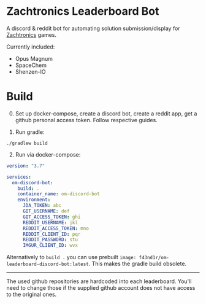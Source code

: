 # Zachtronics Leaderboard Bot

A discord & reddit bot for automating solution submission/display for [Zachtronics](http://www.zachtronics.com/) games.

Currently included:
 - Opus Magnum
 - SpaceChem
 - Shenzen-IO
 
# Build
0. Set up docker-compose, create a discord bot, create a reddit app, get a github personal access token. Follow respective guides.

1. Run gradle:
```
./gradlew build
``` 
2. Run via docker-compose:
```yaml
version: "3.7"

services:
  om-discord-bot:
    build: .
    container_name: om-discord-bot
    environment:
      JDA_TOKEN: abc
      GIT_USERNAME: def
      GIT_ACCESS_TOKEN: ghi
      REDDIT_USERNAME: jkl
      REDDIT_ACCESS_TOKEN: mno
      REDDIT_CLIENT_ID: pqr
      REDDIT_PASSWORD: stu
      IMGUR_CLIENT_ID: wvx
```
Alternatively to `build .` you can use prebuilt `image: f43nd1r/om-leaderboard-discord-bot:latest`. This makes the gradle build obsolete.

---

The used github repositories are hardcoded into each leaderboard. You'll need to change those if the supplied github account does not have access to the original ones.
